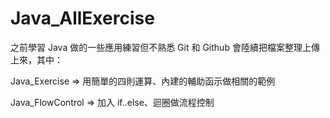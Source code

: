 
# Java_AllExercise


之前學習 Java 做的一些應用練習但不熟悉 Git 和 Github 會陸續把檔案整理上傳上來，其中：

Java_Exercise => 用簡單的四則運算、內建的輔助函示做相關的範例

Java_FlowControl => 加入 if..else、迴圈做流程控制

